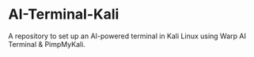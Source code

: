 # AI-Terminal-Kali
A repository to set up an AI-powered terminal in Kali Linux using Warp AI Terminal &amp; PimpMyKali.

